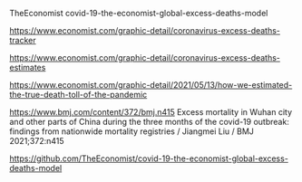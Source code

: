 TheEconomist covid-19-the-economist-global-excess-deaths-model


https://www.economist.com/graphic-detail/coronavirus-excess-deaths-tracker

https://www.economist.com/graphic-detail/coronavirus-excess-deaths-estimates

https://www.economist.com/graphic-detail/2021/05/13/how-we-estimated-the-true-death-toll-of-the-pandemic

https://www.bmj.com/content/372/bmj.n415 Excess mortality in Wuhan city and other parts of China during the three months of the covid-19 outbreak: findings from nationwide mortality registries / Jiangmei Liu / BMJ 2021;372:n415



https://github.com/TheEconomist/covid-19-the-economist-global-excess-deaths-model

